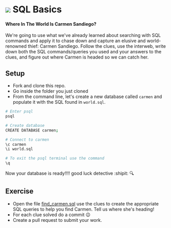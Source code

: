 # ![](https://ga-dash.s3.amazonaws.com/production/assets/logo-9f88ae6c9c3871690e33280fcf557f33.png) SQL Basics

#### Where In The World Is Carmen Sandiego?

We're going to use what we've already learned about searching with SQL commands and apply it to chase down and capture an elusive and world-renowned thief: Carmen Sandiego. Follow the clues, use the interweb, write down both the SQL commands/queries you used and your answers to the clues, and figure out where Carmen is headed so we can catch her.

## Setup

- Fork and clone this repo.
- Go inside the folder you just cloned
- From the command line, let's create a new database called `carmen` and populate it with the SQL found in `world.sql`.

```sh
# Enter psql
psql

# Create database
CREATE DATABASE carmen;

# Connect to carmen
\c carmen
\i world.sql

# To exit the psql terminal use the command
\q
```
Now your database is ready!!!! good luck detective :shipit: :mag: 

## Exercise

- Open the file [find_carmen.sql](find_carmen.sql) use the clues to create the appropriate SQL queries to help you find Carmen. Tell us where she's heading!
- For each clue solved do a commit :wink:
- Create a pull request to submit your work.




